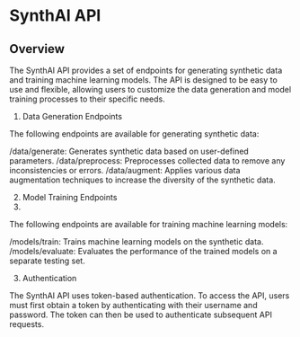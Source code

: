 # SynthAI API

## Overview

The SynthAI API provides a set of endpoints for generating synthetic data and training machine learning models. The API is designed to be easy to use and flexible, allowing users to customize the data generation and model training processes to their specific needs.

1. Data Generation Endpoints

The following endpoints are available for generating synthetic data:

/data/generate: Generates synthetic data based on user-defined parameters.
/data/preprocess: Preprocesses collected data to remove any inconsistencies or errors.
/data/augment: Applies various data augmentation techniques to increase the diversity of the synthetic data.

2. Model Training Endpoints
3. 
The following endpoints are available for training machine learning models:

/models/train: Trains machine learning models on the synthetic data.
/models/evaluate: Evaluates the performance of the trained models on a separate testing set.

3. Authentication

The SynthAI API uses token-based authentication. To access the API, users must first obtain a token by authenticating with their username and password. The token can then be used to authenticate subsequent API requests.

